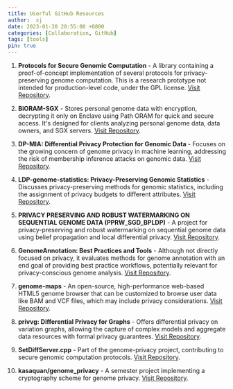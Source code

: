 ```yaml
---
title: Userful GitHub Resources
author:  xj
date: 2023-01-30 20:55:00 +0800
categories: [Collaboration, GitHub]
tags: [tools]
pin: true
---
```


1. **Protocols for Secure Genomic Computation** - A library containing a proof-of-concept implementation of several protocols for privacy-preserving genome computation. This is a research prototype not intended for production-level code, under the GPL license. [Visit Repository](https://github.com/dwu4/genome-privacy).

2. **BiORAM-SGX** - Stores personal genome data with encryption, decrypting it only on Enclave using Path ORAM for quick and secure access. It's designed for clients analyzing personal genome data, data owners, and SGX servers. [Visit Repository](https://github.com/diwata11/BiORAM-SGX).

3. **DP-MIA: Differential Privacy Protection for Genomic Data** - Focuses on the growing concern of genome privacy in machine learning, addressing the risk of membership inference attacks on genomic data. [Visit Repository](https://github.com/work-hard-play-harder/DP-MIA).

4. **LDP-genome-statistics: Privacy-Preserving Genomic Statistics** - Discusses privacy-preserving methods for genomic statistics, including the assignment of privacy budgets to different attributes. [Visit Repository](https://github.com/ay0408/LDP-genome-statistics).

5. **PRIVACY PRESERVING AND ROBUST WATERMARKING ON SEQUENTIAL GENOME DATA (PPRW_SGD_BPLDP)** - A project for privacy-preserving and robust watermarking on sequential genome data using belief propagation and local differential privacy. [Visit Repository](https://github.com/acoksuz/PPRW_SGD_BPLDP).

6. **GenomeAnnotation: Best Practices and Tools** - Although not directly focused on privacy, it evaluates methods for genome annotation with an end goal of providing best practice workflows, potentially relevant for privacy-conscious genome analysis. [Visit Repository](https://github.com/harvardinformatics/GenomeAnnotation).

7. **genome-maps** - An open-source, high-performance web-based HTML5 genome browser that can be customized to browse user data like BAM and VCF files, which may include privacy considerations. [Visit Repository](https://github.com/opencb/genome-maps).

8. **privvg: Differential Privacy for Graphs** - Offers differential privacy on variation graphs, allowing the capture of complex models and aggregate data resources with formal privacy guarantees. [Visit Repository](https://github.com/pangenome/privvg).

9. **SetDiffServer.cpp** - Part of the genome-privacy project, contributing to secure genomic computation protocols. [Visit Repository](https://github.com/genome-privacy/SetDiffServer.cpp).

10. **kasaquan/genome_privacy** - A semester project implementing a cryptography scheme for genome privacy. [Visit Repository](https://github.com/kasaquan/genome_privacy).


